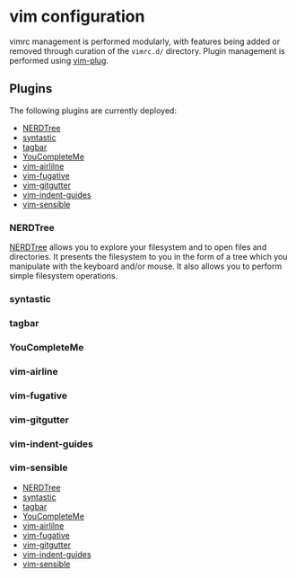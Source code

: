 # vim configuration

vimrc management is performed modularly, with features being added or removed
through curation of the `vimrc.d/` directory.  Plugin management is performed
using [vim-plug](https://github.com/junegunn/vim-plug).

## Plugins

The following plugins are currently deployed:

* [NERDTree](#nerdtree)
* [syntastic](#syntastic)
* [tagbar](#tagbar)
* [YouCompleteMe](#youcompleteme)
* [vim-airlilne](#vim-airline)
* [vim-fugative](#vim-fugative)
* [vim-gitgutter](#vim-gitgutter)
* [vim-indent-guides](#vim-indent-guides)
* [vim-sensible](#vim-sensible)

### NERDTree

[NERDTree](https://github.com/scrooloose/nerdtree) allows you to explore your
filesystem and to open files and directories. It presents the filesystem to
you in the form of a tree which you manipulate with the keyboard and/or mouse.
It also allows you to perform simple filesystem operations.


### syntastic


### tagbar


### YouCompleteMe


### vim-airline


### vim-fugative


### vim-gitgutter


### vim-indent-guides


### vim-sensible

* [NERDTree](https://github.com/scrooloose/nerdtree)
* [syntastic](https://github.com/scrooloose/syntastic)
* [tagbar](https://github.com/majutsushi/tagbar)
* [YouCompleteMe](https://github.com/Valloric/YouCompleteMe)
* [vim-airlilne](https://github.com/bling/vim-airline)
* [vim-fugative](https://github.com/tpope/vim-fugitive)
* [vim-gitgutter](https://github.com/airblade/vim-gitgutter)
* [vim-indent-guides](https://github.com/nathanaelkane/vim-indent-guides)
* [vim-sensible](https://github.com/tpope/vim-sensible)

